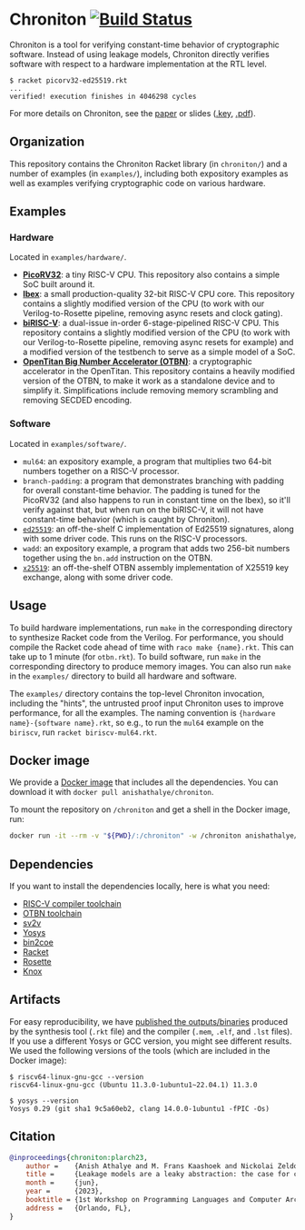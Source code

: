 # Chroniton [![Build Status](https://github.com/anishathalye/chroniton/workflows/CI/badge.svg)](https://github.com/anishathalye/chroniton/actions?query=workflow%3ACI)

Chroniton is a tool for verifying constant-time behavior of cryptographic software. Instead of using leakage models, Chroniton directly verifies software with respect to a hardware implementation at the RTL level.

```console
$ racket picorv32-ed25519.rkt
...
verified! execution finishes in 4046298 cycles
```

For more details on Chroniton, see the [paper](https://pdos.csail.mit.edu/papers/chroniton:plarch23.pdf) or slides ([.key](https://anish.io/files/chroniton:plarch23-slides.key), [.pdf](https://anish.io/files/chroniton:plarch23-slides.pdf)).

## Organization

This repository contains the Chroniton Racket library (in `chroniton/`) and a number of examples (in `examples/`), including both expository examples as well as examples verifying cryptographic code on various hardware.

## Examples

### Hardware

Located in `examples/hardware/`.

- [**PicoRV32**](https://github.com/YosysHQ/picorv32/commit/f00a88c36eaab478b64ee27d8162e421049bcc66): a tiny RISC-V CPU. This repository also contains a simple SoC built around it.
- [**Ibex**](https://github.com/lowRISC/ibex/commit/1eb0beafa5ed23fc0403386bf83367f7c84af669): a small production-quality 32-bit RISC-V CPU core. This repository contains a slightly modified version of the CPU (to work with our Verilog-to-Rosette pipeline, removing async resets and clock gating).
- [**biRISC-V**](https://github.com/ultraembedded/biriscv/commit/6af9c4be5a0807d368eaad5e49af52322e31d073): a dual-issue in-order 6-stage-pipelined RISC-V CPU. This repository contains a slightly modified version of the CPU (to work with our Verilog-to-Rosette pipeline, removing async resets for example) and a modified version of the testbench to serve as a simple model of a SoC.
- [**OpenTitan Big Number Accelerator (OTBN)**](https://github.com/lowRISC/opentitan/tree/e1d873a8f9fb349de8f312c9d7aae7b140c6615c/hw/ip/otbn): a cryptographic accelerator in the OpenTitan. This repository contains a heavily modified version of the OTBN, to make it work as a standalone device and to simplify it. Simplifications include removing memory scrambling and removing SECDED encoding.

### Software

Located in `examples/software/`.

- `mul64`: an expository example, a program that multiplies two 64-bit numbers together on a RISC-V processor.
- `branch-padding`: a program that demonstrates branching with padding for overall constant-time behavior. The padding is tuned for the PicoRV32 (and also happens to run in constant time on the Ibex), so it'll verify against that, but when run on the biRISC-V, it will not have constant-time behavior (which is caught by Chroniton).
- [`ed25519`](https://github.com/orlp/ed25519/commit/b1f19fab4aebe607805620d25a5e42566ce46a0e): an off-the-shelf C implementation of Ed25519 signatures, along with some driver code. This runs on the RISC-V processors.
- `wadd`: an expository example, a program that adds two 256-bit numbers together using the `bn.add` instruction on the OTBN.
- [`x25519`](https://github.com/lowRISC/opentitan/blob/e1d873a8f9fb349de8f312c9d7aae7b140c6615c/sw/otbn/crypto/x25519.s): an off-the-shelf OTBN assembly implementation of X25519 key exchange, along with some driver code.

## Usage

To build hardware implementations, run `make` in the corresponding directory to synthesize Racket code from the Verilog. For performance, you should compile the Racket code ahead of time with `raco make {name}.rkt`. This can take up to 1 minute (for `otbn.rkt`). To build software, run `make` in the corresponding directory to produce memory images. You can also run `make` in the `examples/` directory to build all hardware and software.

The `examples/` directory contains the top-level Chroniton invocation, including the "hints", the untrusted proof input Chroniton uses to improve performance, for all the examples. The naming convention is `{hardware name}-{software name}.rkt`, so e.g., to run the `mul64` example on the `biriscv`, run `racket biriscv-mul64.rkt`.

## Docker image

We provide a [Docker image](https://hub.docker.com/repository/docker/anishathalye/chroniton) that includes all the dependencies. You can download it with `docker pull anishathalye/chroniton`.

To mount the repository on `/chroniton` and get a shell in the Docker image, run:

```bash
docker run -it --rm -v "${PWD}/:/chroniton" -w /chroniton anishathalye/chroniton
```

## Dependencies

If you want to install the dependencies locally, here is what you need:

- [RISC-V compiler toolchain](https://github.com/riscv/riscv-gnu-toolchain)
- [OTBN toolchain](https://github.com/lowRISC/opentitan/tree/master/hw/ip/otbn/util)
- [sv2v](https://github.com/zachjs/sv2v)
- [Yosys](https://github.com/YosysHQ/yosys)
- [bin2coe](https://github.com/anishathalye/bin2coe)
- [Racket](https://racket-lang.org/)
- [Rosette](https://github.com/emina/rosette)
- [Knox](https://github.com/anishathalye/knox)

## Artifacts

For easy reproducibility, we have [published the outputs/binaries](https://github.com/anishathalye/chroniton/releases/download/v1.0.0/chroniton-artifacts.tar.gz) produced by the synthesis tool (`.rkt` file) and the compiler (`.mem`, `.elf`, and `.lst` files). If you use a different Yosys or GCC version, you might see different results. We used the following versions of the tools (which are included in the Docker image):

```console
$ riscv64-linux-gnu-gcc --version
riscv64-linux-gnu-gcc (Ubuntu 11.3.0-1ubuntu1~22.04.1) 11.3.0

$ yosys --version
Yosys 0.29 (git sha1 9c5a60eb2, clang 14.0.0-1ubuntu1 -fPIC -Os)
```

## Citation

```bibtex
@inproceedings{chroniton:plarch23,
    author =    {Anish Athalye and M. Frans Kaashoek and Nickolai Zeldovich and Joseph Tassarotti},
    title =     {Leakage models are a leaky abstraction: the case for cycle-level verification of constant-time cryptography},
    month =     {jun},
    year =      {2023},
    booktitle = {1st Workshop on Programming Languages and Computer Architecture~(PLARCH)},
    address =   {Orlando, FL},
}
```
